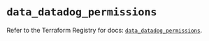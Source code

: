 # `data_datadog_permissions`

Refer to the Terraform Registry for docs: [`data_datadog_permissions`](https://registry.terraform.io/providers/datadog/datadog/3.40.0/docs/data-sources/permissions).
